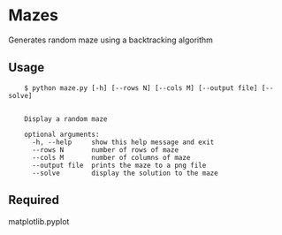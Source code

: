 Mazes
=====

Generates random maze using a backtracking algorithm

Usage
-----
        $ python maze.py [-h] [--rows N] [--cols M] [--output file] [--solve]


        Display a random maze

        optional arguments:
          -h, --help     show this help message and exit
          --rows N       number of rows of maze
          --cols M       number of columns of maze
          --output file  prints the maze to a png file
          --solve        display the solution to the maze


Required
--------

matplotlib.pyplot
